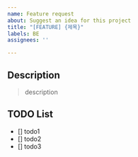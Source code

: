 ```yaml
---
name: Feature request
about: Suggest an idea for this project
title: "[FEATURE] {제목}"
labels: BE
assignees: ''

---
```


## Description

> description

## TODO List

- [] todo1
- [] todo2
- [] todo3
